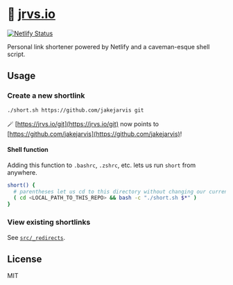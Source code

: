 # 🔗 [jrvs.io](https://jrvs.io/)

[![Netlify Status](https://api.netlify.com/api/v1/badges/6c1d7761-137b-40e8-b93a-1f6b06430e38/deploy-status)](https://app.netlify.com/sites/jrvs/deploys)

Personal link shortener powered by Netlify and a caveman-esque shell script.

## Usage

### Create a new shortlink

```bash
./short.sh https://github.com/jakejarvis git
```

🪄 [https://jrvs.io/git](https://jrvs.io/git) now points to [https://github.com/jakejarvis](https://github.com/jakejarvis)!

#### Shell function

Adding this function to `.bashrc`, `.zshrc`, etc. lets us run `short` from anywhere.

```bash
short() {
  # parentheses let us cd to this directory without changing our current working directory
  ( cd <LOCAL_PATH_TO_THIS_REPO> && bash -c "./short.sh $*" )
}
```

### View existing shortlinks

See [`src/_redirects`](src/_redirects).

## License

MIT
